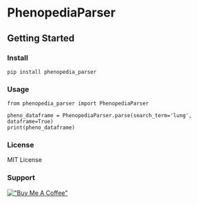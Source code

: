 # PhenopediaParser

## Getting Started

### Install

```pip install phenopedia_parser```

### Usage

```
from phenopedia_parser import PhenopediaParser

pheno_dataframe = PhenopediaParser.parse(search_term='lung', dataframe=True)
print(pheno_dataframe)
```

### License
MIT License

### Support
[!["Buy Me A Coffee"](https://www.buymeacoffee.com/assets/img/custom_images/orange_img.png)](https://www.buymeacoffee.com/julianspaeth)
